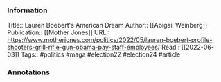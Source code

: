 
### Information
Title:: Lauren Boebert's American Dream
Author:: [[Abigail Weinberg]]
Publication:: [[Mother Jones]]
URL:: https://www.motherjones.com/politics/2022/05/lauren-boebert-profile-shooters-grill-rifle-gun-obama-pay-staff-employees/
Read:: [[2022-06-03]]
Tags:: #politics #maga #election22 #election24 
#article

### Annotations
